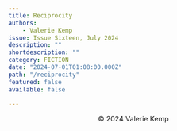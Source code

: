 ```yaml
---
title: Reciprocity
authors:
    - Valerie Kemp
issue: Issue Sixteen, July 2024
description: "" 
shortdescription: ""
category: FICTION
date: "2024-07-01T01:08:00.000Z"
path: "/reciprocity"
featured: false
available: false

---
```





<p style="text-align: center;">© 2024 Valerie Kemp</p>


